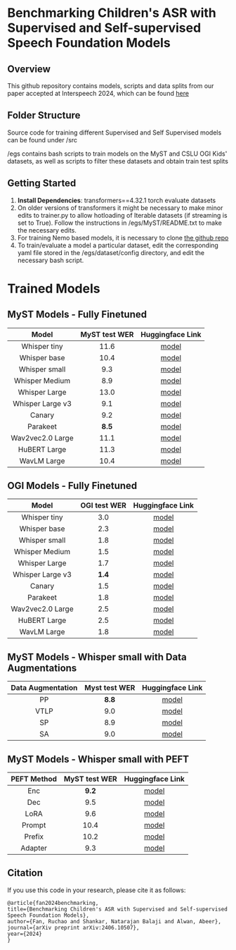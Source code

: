 # Benchmarking Children's ASR with Supervised and Self-supervised Speech Foundation Models

## Overview

This github repository contains models, scripts and data splits from our paper accepted at Interspeech 2024, which can be found [here](https://arxiv.org/abs/2406.10507)

## Folder Structure

Source code for training different Supervised and Self Supervised models can be found under /src

/egs contains bash scripts to train models on the MyST and CSLU OGI Kids' datasets, as well as scripts to filter these datasets and obtain train test splits

## Getting Started

1. **Install Dependencies**: transformers==4.32.1 torch evaluate datasets
2. On older versions of transformers it might be necessary to make minor edits to trainer.py to allow hotloading of Iterable datasets (if streaming is set to True). Follow the instructions in /egs/MyST/README.txt to make the necessary edits.
3. For training Nemo based models, it is necessary to clone [the github repo](https://github.com/NVIDIA/NeMo)
4. To train/evaluate a model a particular dataset, edit the corresponding yaml file stored in the /egs/dataset/config directory, and edit the necessary bash script.

# Trained Models

## MyST Models - Fully Finetuned

|      Model      | MyST test WER |                             Huggingface Link                             |
| :--------------: | :-----------: | :-----------------------------------------------------------------------: |
|   Whisper tiny   |     11.6     |  [model](https://huggingface.co/balaji1312/whisper-tiny-myst-fullfinetune)  |
|   Whisper base   |     10.4     |  [model](https://huggingface.co/balaji1312/whisper-base-myst-fullfinetune)  |
|  Whisper small  |      9.3      |  [model](https://huggingface.co/balaji1312/whisper-small-myst-fullfinetune)  |
|  Whisper Medium  |      8.9      | [model](https://huggingface.co/balaji1312/whisper-medium-myst-fullfinetune) |
|  Whisper Large  |     13.0     |  [model](https://huggingface.co/balaji1312/whisper-large-myst-fullfinetune)  |
| Whisper Large v3 |      9.1      | [model](https://huggingface.co/balaji1312/whisper-largev3-myst-fullfinetune) |
|      Canary      |      9.2      |     [model](https://huggingface.co/balaji1312/canary-myst-fullfinetune)      |
|     Parakeet     | **8.5** |    [model](https://huggingface.co/balaji1312/parakeet-myst-fullfinetune)     |
| Wav2vec2.0 Large |     11.1     | [model](https://huggingface.co/balaji1312/wav2vec2-large-myst-fullfinetune) |
|   HuBERT Large   |     11.3     |  [model](https://huggingface.co/balaji1312/hubert-large-myst-fullfinetune)  |
|   WavLM Large   |     10.4     |   [model](https://huggingface.co/balaji1312/wavlm-large-myst-fullfinetune)   |

## OGI Models - Fully Finetuned

|      Model      | OGI test WER |                             Huggingface Link                             |
| :--------------: | :-----------: | :----------------------------------------------------------------------: |
|   Whisper tiny   |      3.0      |  [model](https://huggingface.co/balaji1312/whisper-tiny-ogi-fullfinetune)  |
|   Whisper base   |      2.3      |  [model](https://huggingface.co/balaji1312/whisper-base-ogi-fullfinetune)  |
|  Whisper small  |      1.8      |  [model](https://huggingface.co/balaji1312/whisper-small-ogi-fullfinetune)  |
|  Whisper Medium  |      1.5      | [model](https://huggingface.co/balaji1312/whisper-medium-ogi-fullfinetune) |
|  Whisper Large  |      1.7      |  [model](https://huggingface.co/balaji1312/whisper-large-ogi-fullfinetune)  |
| Whisper Large v3 | **1.4** | [model](https://huggingface.co/balaji1312/whisper-largev3-ogi-fullfinetune) |
|      Canary      |      1.5      |     [model](https://huggingface.co/balaji1312/canary-ogi-fullfinetune)      |
|     Parakeet     |      1.8      |    [model](https://huggingface.co/balaji1312/parakeet-ogi-fullfinetune)     |
| Wav2vec2.0 Large |      2.5      | [model](https://huggingface.co/balaji1312/wav2vec2-large-ogi-fullfinetune) |
|   HuBERT Large   |      2.5      |  [model](https://huggingface.co/balaji1312/hubert-large-ogi-fullfinetune)  |
|   WavLM Large   |      1.8      |   [model](https://huggingface.co/balaji1312/wavlm-large-ogi-fullfinetune)   |

## MyST Models - Whisper small with Data Augmentations

| Data Augmentation | Myst test WER |                               Huggingface Link                               |
| :---------------: | :-----------: | :--------------------------------------------------------------------------: |
|        PP        | **8.8** |  [model](https://huggingface.co/balaji1312/whisper-small-myst-fullfinetune-pp)  |
|       VTLP       |      9.0      | [model](https://huggingface.co/balaji1312/whisper-small-myst-fullfinetune-vtlp) |
|        SP        |      8.9      |  [model](https://huggingface.co/balaji1312/whisper-small-myst-fullfinetune-sp)  |
|        SA        |      9.0      |  [model](https://huggingface.co/balaji1312/whisper-small-myst-fullfinetune-sa)  |

## MyST Models - Whisper small with PEFT

| PEFT Method | MyST test WER |                          Huggingface Link                          |
| :---------: | :-----------: | :----------------------------------------------------------------: |
|     Enc     | **9.2** |   [model](https://huggingface.co/balaji1312/whisper-small-myst-enc)   |
|     Dec     |      9.5      |   [model](https://huggingface.co/balaji1312/whisper-small-myst-dec)   |
|    LoRA    |      9.6      |  [model](https://huggingface.co/balaji1312/whisper-small-myst-lora)  |
|   Prompt   |     10.4     | [model](https://huggingface.co/balaji1312/whisper-small-myst-prompt) |
|   Prefix   |     10.2     | [model](https://huggingface.co/balaji1312/whisper-small-myst-prefix) |
|   Adapter   |      9.3      | [model](https://huggingface.co/balaji1312/whisper-small-myst-adapter) |

## Citation

If you use this code in your research, please cite it as follows:

```{bibtex}
@article{fan2024benchmarking,   
title={Benchmarking Children's ASR with Supervised and Self-supervised Speech Foundation Models},   
author={Fan, Ruchao and Shankar, Natarajan Balaji and Alwan, Abeer},   
journal={arXiv preprint arXiv:2406.10507},   
year={2024} 
}
```
